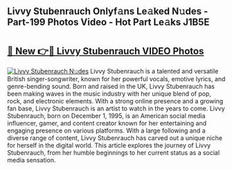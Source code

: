 ## Livvy Stubenrauch Onlyf𝚊ns Le𝚊ked N𝚞des - Part-199 Photos Video - Hot Part Le𝚊ks J1B5E

# <h2><a href="http://ac13877.deff.icu/?id=Livvy+Stubenrauch">🔗 New 👉🔴 Livvy Stubenrauch VIDEO Photos</a></h2>

[![Livvy Stubenrauch N𝚞des](https://i.imgur.com/rIISA9y.gif)](http://ac13877.deff.icu/?id=Livvy+Stubenrauch)
Livvy Stubenrauch is a talented and versatile British singer-songwriter, known for her powerful vocals, emotive lyrics, and genre-bending sound. Born and raised in the UK, Livvy Stubenrauch has been making waves in the music industry with her unique blend of pop, rock, and electronic elements. With a strong online presence and a growing fan base, Livvy Stubenrauch is an artist to watch in the years to come. Livvy Stubenrauch, born on December 1, 1995, is an American social media influencer, gamer, and content creator known for her entertaining and engaging presence on various platforms. With a large following and a diverse range of content, Livvy Stubenrauch has carved out a unique niche for herself in the digital world. This article explores the journey of Livvy Stubenrauch, from her humble beginnings to her current status as a social media sensation.
